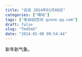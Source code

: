 ```yaml
---
title: "说说 2014年01月08日"
categories: ["嘀咕"]
tags: ["来自QQ空间 qzone.qq.com"]
draft: false
slug: "Tm45mX"
date: "2014-01-08 09:54:44"
---
```


新年新气象。
